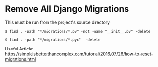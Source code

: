 # Remove All Django Migrations

This must be run from the project's source directory

`$ find . -path "*/migrations/*.py" -not -name "__init__.py" -delete`

`$ find . -path "*/migrations/*.pyc"  -delete`

Useful Article: <https://simpleisbetterthancomplex.com/tutorial/2016/07/26/how-to-reset-migrations.html>
